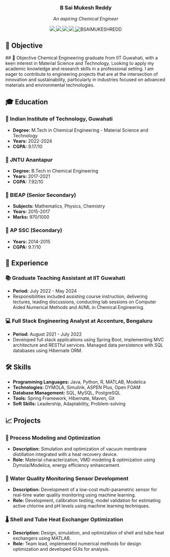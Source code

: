 <div align="center">

### B Sai Mukesh Reddy

<i>An aspiring Chemical Engineer </i>

<a href="mailto:bsm.reddy@iitg.ac.in">
<img src="https://img.shields.io/badge/Email-bsm.reddy@iitg.ac.in-orange?style=flat&logo=gmail"/>
</a>
<a href="mailto:bsaimukeshreddy820@gmail.com">
<img src="https://img.shields.io/badge/Email-bsaimukeshreddy820@gmail.com-orange?style=flat&logo=gmail"/>
</a>
<a href="https://www.linkedin.com/in/bsaimukeshreddy/">
<img src="https://img.shields.io/badge/LinkedIn-BSAIMUKESHREDDY-blue?style=flat&logo=linkedin"/>
</a>
<a href="https://github.com/BSAIMUKESHREDD">
<img src="https://img.shields.io/badge/GitHub-BSAIMUKESHREDD-lightgrey?style=flat&logo=github"/>
</a>

<img src="https://komarev.com/ghpvc/?username=BSAIMUKESHREDD&label=Profile%20views&color=0e75b6&style=flat" alt="BSAIMUKESHREDD" />

</div>

## 📌 Objective

<p>## 🎯 Objective
Chemical Engineering graduate from IIT Guwahati, with a keen interest in Material Science and Technology. Looking to apply my academic knowledge and research skills in a professional setting. I am eager to contribute to engineering projects that are at the intersection of innovation and sustainability, particularly in industries focused on advanced materials and environmental technologies.
</p>

## 🎓 Education

### 🏫 Indian Institute of Technology, Guwahati
- **Degree:** M.Tech in Chemical Engineering - Material Science and Technology
- **Years:** 2022-2024
- **CGPA:** 9.17/10

### 🏫 JNTU Anantapur
- **Degree:** B.Tech in Chemical Engineering
- **Years:** 2017-2021
- **CGPA:** 7.92/10

### 🏫 BIEAP (Senior Secondary)
- **Subjects:** Mathematics, Physics, Chemistry
- **Years:** 2015-2017
- **Marks:** 970/1000

### 🏫 AP SSC (Secondary)
- **Years:** 2014-2015
- **CGPA:** 9.7/10

## 💼 Experience

### 📚 Graduate Teaching Assistant at IIT Guwahati
- **Period:** July 2022 - May 2024
- Responsibilities included assisting course instruction, delivering lectures, leading discussions, conducting lab sessions on Computer Aided Numerical Methods and AI/ML in Chemical Engineering.

### 💻 Full Stack Engineering Analyst at Accenture, Bengaluru
- **Period:** August 2021 - July 2022
- Developed full stack applications using Spring Boot, implementing MVC architecture and RESTful services. Managed data persistence with SQL databases using Hibernate ORM.

## 🛠 Skills

- **Programming Languages:** Java, Python, R, MATLAB, Modelica
- **Technologies:** DYMOLA, Simulink, ASPEN Plus, Open FOAM
- **Database Management:** SQL, MySQL, PostgreSQL
- **Tools:** Spring Framework, Hibernate, Maven, Git
- **Soft Skills:** Leadership, Adaptability, Problem-solving

## 📈 Projects

### 🔄 Process Modeling and Optimization
- **Description:** Simulation and optimization of vacuum membrane distillation integrated with a heat recovery device.
- **Role:** Material characterization, VMD modeling & optimization using Dymola/Modelica, energy efficiency enhancement.

### 🚰 Water Quality Monitoring Sensor Development
- **Description:** Development of a low-cost multi-parametric sensor for real-time water quality monitoring using machine learning.
- **Role:** Development, calibration testing, model validation for estimating active chlorine and pH levels using machine learning techniques.

### 🌡️ Shell and Tube Heat Exchanger Optimization
- **Description:** Design, simulation, and optimization of shell and tube heat exchangers using MATLAB.
- **Role:** Team lead, implemented numerical methods for design optimization and developed GUIs for analysis.



